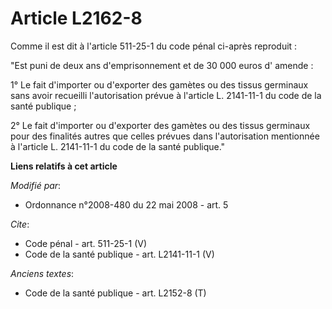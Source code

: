 # Article L2162-8

Comme il est dit à l'article 511-25-1 du code pénal ci-après reproduit : 

"Est puni de deux ans d'emprisonnement et de 30 000 euros d' amende : 

1° Le fait d'importer ou d'exporter des gamètes ou des tissus germinaux sans avoir recueilli l'autorisation prévue à
l'article L. 2141-11-1 du code de la santé publique ; 

2° Le fait d'importer ou d'exporter des gamètes ou des tissus germinaux pour des finalités autres que celles prévues dans
l'autorisation mentionnée à l'article L. 2141-11-1 du code de la santé publique."

**Liens relatifs à cet article**

_Modifié par_:

  - Ordonnance n°2008-480 du 22 mai 2008 - art. 5

_Cite_:

  - Code pénal - art. 511-25-1 (V)
  - Code de la santé publique - art. L2141-11-1 (V)

_Anciens textes_:

  - Code de la santé publique - art. L2152-8 (T)
